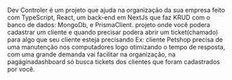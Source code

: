 Dev Controler é um projeto que ajuda na organização da sua empresa feito com TypeScript, React, um back-end em NextJs que faz KRUD com o banco de dados: MongoDb, e PrismaClient. projeto onde você podera cadastrar um cliente e quando precisar 
podera abrir um ticket(chamado) para algo que seu cliente esteja precisando Ex: cliente Petshop precisa de uma manutenção nos computadores logo otimizando o tempo de resposta, com uma grande demanda vai facilitar na organização, na pagáginadashboard só busca tickets dos clientes que foram cadastrados por você.
